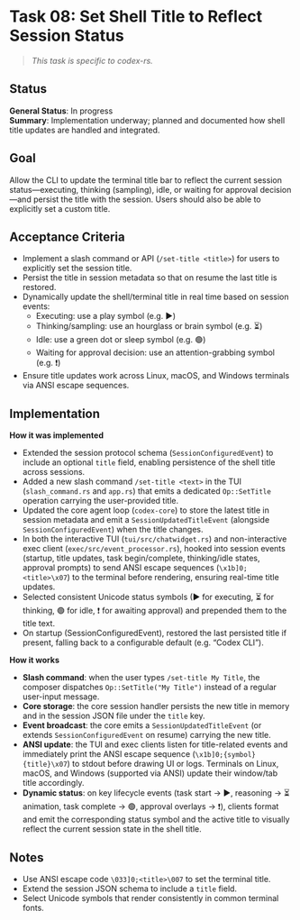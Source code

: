 # Task 08: Set Shell Title to Reflect Session Status

> *This task is specific to codex-rs.*

## Status

**General Status**: In progress  
**Summary**: Implementation underway; planned and documented how shell title updates are handled and integrated.

## Goal

Allow the CLI to update the terminal title bar to reflect the current session status—executing, thinking (sampling), idle, or waiting for approval decision—and persist the title with the session. Users should also be able to explicitly set a custom title.

## Acceptance Criteria

- Implement a slash command or API (`/set-title <title>`) for users to explicitly set the session title.
- Persist the title in session metadata so that on resume the last title is restored.
- Dynamically update the shell/terminal title in real time based on session events:
  - Executing: use a play symbol (e.g. ▶)
  - Thinking/sampling: use an hourglass or brain symbol (e.g. ⏳)
  - Idle: use a green dot or sleep symbol (e.g. 🟢)
  - Waiting for approval decision: use an attention-grabbing symbol (e.g. ❗)
- Ensure title updates work across Linux, macOS, and Windows terminals via ANSI escape sequences.

## Implementation

**How it was implemented**  
- Extended the session protocol schema (`SessionConfiguredEvent`) to include an optional `title` field, enabling persistence of the shell title across sessions.  
- Added a new slash command `/set-title <text>` in the TUI (`slash_command.rs` and `app.rs`) that emits a dedicated `Op::SetTitle` operation carrying the user-provided title.  
- Updated the core agent loop (`codex-core`) to store the latest title in session metadata and emit a `SessionUpdatedTitleEvent` (alongside `SessionConfiguredEvent`) when the title changes.  
- In both the interactive TUI (`tui/src/chatwidget.rs`) and non-interactive exec client (`exec/src/event_processor.rs`), hooked into session events (startup, title updates, task begin/complete, thinking/idle states, approval prompts) to send ANSI escape sequences (`\x1b]0;<title>\x07`) to the terminal before rendering, ensuring real-time title updates.  
- Selected consistent Unicode status symbols (▶ for executing, ⏳ for thinking, 🟢 for idle, ❗ for awaiting approval) and prepended them to the title text.  
- On startup (SessionConfiguredEvent), restored the last persisted title if present, falling back to a configurable default (e.g. “Codex CLI”).

**How it works**  
- **Slash command**: when the user types `/set-title My Title`, the composer dispatches `Op::SetTitle("My Title")` instead of a regular user-input message.  
- **Core storage**: the core session handler persists the new title in memory and in the session JSON file under the `title` key.  
- **Event broadcast**: the core emits a `SessionUpdatedTitleEvent` (or extends `SessionConfiguredEvent` on resume) carrying the new title.  
- **ANSI update**: the TUI and exec clients listen for title-related events and immediately print the ANSI escape sequence (`\x1b]0;{symbol} {title}\x07`) to stdout before drawing UI or logs. Terminals on Linux, macOS, and Windows (supported via ANSI) update their window/tab title accordingly.  
- **Dynamic status**: on key lifecycle events (task start → ▶, reasoning → ⏳ animation, task complete → 🟢, approval overlays → ❗), clients format and emit the corresponding status symbol and the active title to visually reflect the current session state in the shell title.

## Notes

- Use ANSI escape code `\033]0;<title>\007` to set the terminal title.
- Extend the session JSON schema to include a `title` field.
- Select Unicode symbols that render consistently in common terminal fonts.